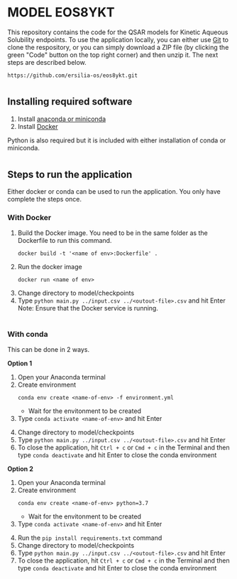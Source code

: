 # **MODEL EOS8YKT**

This repository contains the code for the QSAR models for Kinetic Aqueous Solubility endpoints. To use the application locally, you can either use [Git](https://git-scm.com/) to clone the respository, or you can simply download a ZIP file (by clicking the green "Code" button on the top right corner) and then unzip it. The next steps are described below.

`https://github.com/ersilia-os/eos8ykt.git`

#
## **Installing required software**

1. Install [anaconda or miniconda](https://docs.conda.io/projects/continuumio-conda/en/latest/user-guide/install/index.html#)
2. Install [Docker](https://www.docker.com/products/)

Python is also required but it is included with either installation of conda or miniconda.

#
## **Steps to run the application**
Either docker or conda can be used to run the application. You only have complete the steps once.


### **With Docker**
1. Build the Docker image. You need to be in the same folder as the Dockerfile to run this command.
    ```
    docker build -t '<name of env>:Dockerfile' .
    ```
2. Run the docker image
    ```
    docker run <name of env>
    ```
3. Change directory to model/checkpoints
4. Type `python main.py ../input.csv ../<outout-file>.csv` and hit Enter
Note: Ensure that the Docker service is running.

#
### **With conda**
This can be done in 2 ways.

**Option 1**
1. Open your Anaconda terminal
2. Create environment
    ```
    conda env create <name-of-env> -f environment.yml
    ```
    - Wait for the envitonment to be created
3. Type `conda activate <name-of-env>` and hit Enter
<!-- 4. Install git lfs.
    ```
    sudo apt-get install git-lfs
    ```   -->
4. Change directory to model/checkpoints
5. Type `python main.py ../input.csv ../<outout-file>.csv` and hit Enter
6. To close the application, hit `Ctrl + c` or `Cmd + c` in the Terminal and then type `conda deactivate` and hit Enter to close the conda environment

**Option 2**
1. Open your Anaconda terminal
2. Create environment
    ```
    conda env create <name-of-env> python=3.7
    ```
    - Wait for the envitonment to be created
3. Type `conda activate <name-of-env>` and hit Enter
<!-- 4. Install git lfs.
    ```
    sudo apt-get install git-lfs
    ```   -->
4. Run the `pip install requirements.txt` command
5. Change directory to model/checkpoints
6. Type `python main.py ../input.csv ../<outout-file>.csv` and hit Enter
7. To close the application, hit `Ctrl + c` or `Cmd + c` in the Terminal and then type `conda deactivate` and hit Enter to close the conda environment
